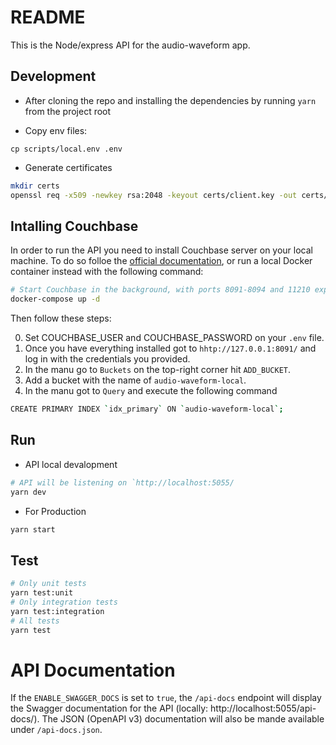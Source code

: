 # README

This is the Node/express API for the audio-waveform app.

## Development

* After cloning the repo and installing the dependencies by running `yarn` from the project root

* Copy env files:
```
cp scripts/local.env .env
```

* Generate certificates
```sh
mkdir certs
openssl req -x509 -newkey rsa:2048 -keyout certs/client.key -out certs/client.crt -days 365 -nodes
```

## Intalling Couchbase

In order to run the API you need to install Couchbase server on your local machine. To do so
folloe the [official documentation](https://docs.couchbase.com/server/current/install/install-intro.html), or run a
local Docker container instead with the following command:

```bash
# Start Couchbase in the background, with ports 8091-8094 and 11210 exposed locally
docker-compose up -d
```

Then follow these steps:

0. Set COUCHBASE_USER and COUCHBASE_PASSWORD on your `.env` file.
1. Once you have everything installed got to `hhtp://127.0.0.1:8091/` and log in with the credentials you provided.
2. In the manu go to `Buckets` on the top-right corner hit `ADD_BUCKET`.
3. Add a bucket with the name of `audio-waveform-local`.
4. In the manu got to `Query` and execute the following command

```bash
CREATE PRIMARY INDEX `idx_primary` ON `audio-waveform-local`;
```

## Run

* API local devalopment
```bash
# API will be listening on `http://localhost:5055/
yarn dev
```

* For Production
```bash
yarn start
```

## Test

```bash
# Only unit tests
yarn test:unit
# Only integration tests
yarn test:integration
# All tests
yarn test
```

# API Documentation
If the `ENABLE_SWAGGER_DOCS` is set to `true`, the `/api-docs` endpoint will display the Swagger documentation
for the API (locally: http://localhost:5055/api-docs/). The JSON (OpenAPI v3)
documentation will also be mande available under `/api-docs.json`.
